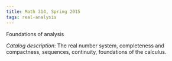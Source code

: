 ```yaml
---
title: Math 314, Spring 2015
tags: real-analysis
---
```


Foundations of analysis<!--more-->

*Catalog description*: The real number system, completeness and compactness, sequences, continuity, foundations of the calculus.
